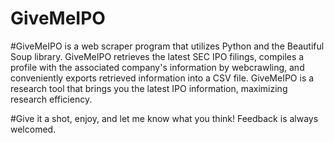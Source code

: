 # GiveMeIPO
#GiveMeIPO is a web scraper program that utilizes Python and the Beautiful Soup library. GiveMeIPO retrieves the latest SEC IPO filings, compiles a profile with the associated company's information by webcrawling, and conveniently exports retrieved information into a CSV file. GiveMeIPO is a research tool that brings you the latest IPO information, maximizing research efficiency.

#Give it a shot, enjoy, and let me know what you think! Feedback is always welcomed.
